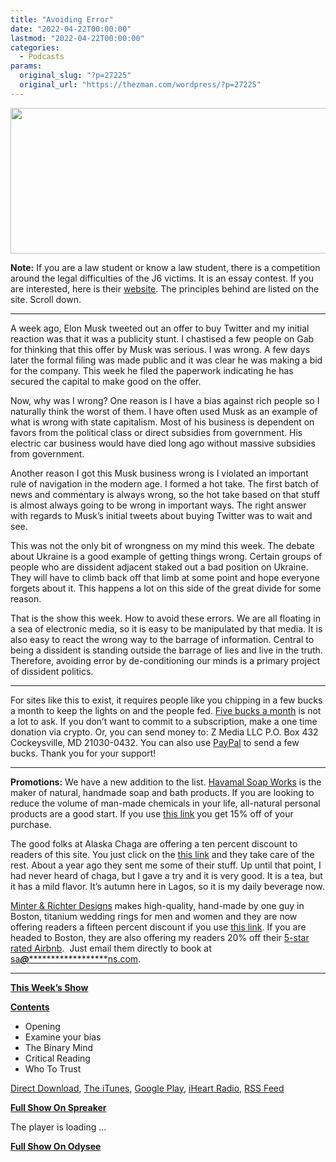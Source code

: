 ```yaml
---
title: "Avoiding Error"
date: "2022-04-22T00:00:00"
lastmod: "2022-04-22T00:00:00"
categories:
  - Podcasts
params:
  original_slug: "?p=27225"
  original_url: "https://thezman.com/wordpress/?p=27225"
---
```


[<img
src="http://thezman.com/wordpress/wp-content/uploads/2018/01/Power-Hour.png"
decoding="async" width="600" height="233" />](http://thezman.com/wordpress/wp-content/uploads/2018/01/Power-Hour.png)

**Note:** If you are a law student or know a law student, there is a
competition around the legal difficulties of the J6 victims. It is an
essay contest. If you are interested, here is their
<a href="https://www.patriotfreedomproject.com/" rel="noopener"
target="_blank">website</a>. The principles behind are listed on the
site. Scroll down.

------------------------------------------------------------------------

A week ago, Elon Musk tweeted out an offer to buy Twitter and my initial
reaction was that it was a publicity stunt. I chastised a few people on
Gab for thinking that this offer by Musk was serious. I was wrong. A few
days later the formal filing was made public and it was clear he was
making a bid for the company. This week he filed the paperwork
indicating he has secured the capital to make good on the offer.

Now, why was I wrong? One reason is I have a bias against rich people so
I naturally think the worst of them. I have often used Musk as an
example of what is wrong with state capitalism. Most of his business is
dependent on favors from the political class or direct subsidies from
government. His electric car business would have died long ago without
massive subsidies from government.

Another reason I got this Musk business wrong is I violated an important
rule of navigation in the modern age. I formed a hot take. The first
batch of news and commentary is always wrong, so the hot take based on
that stuff is almost always going to be wrong in important ways. The
right answer with regards to Musk’s initial tweets about buying Twitter
was to wait and see.

This was not the only bit of wrongness on my mind this week. The debate
about Ukraine is a good example of getting things wrong. Certain groups
of people who are dissident adjacent staked out a bad position on
Ukraine. They will have to climb back off that limb at some point and
hope everyone forgets about it. This happens a lot on this side of the
great divide for some reason.

That is the show this week. How to avoid these errors. We are all
floating in a sea of electronic media, so it is easy to be manipulated
by that media. It is also easy to react the wrong way to the barrage of
information. Central to being a dissident is standing outside the
barrage of lies and live in the truth. Therefore, avoiding error by
de-conditioning our minds is a primary project of dissident politics.

------------------------------------------------------------------------

For sites like this to exist, it requires people like you chipping in a
few bucks a month to keep the lights on and the people fed.
<a href="https://www.subscribestar.com/the-z-blog"
rel="noopener noreferrer" target="_blank">Five bucks a month</a> is not
a lot to ask. If you don’t want to commit to a subscription, make a one
time donation via crypto. Or, you can send money to: Z Media LLC P.O.
Box 432 Cockeysville, MD 21030-0432. You can also use <a
href="https://www.paypal.com/cgi-bin/webscr?cmd=_s-xclick&amp;hosted_button_id=UDAS2Q8JYA6CN&amp;source=url"
rel="noopener noreferrer" target="_blank">PayPal</a> to send a few
bucks. Thank you for your support!

------------------------------------------------------------------------

**Promotions:** We have a new addition to the list.
<a href="https://havamalsoapworks.com/" rel="noopener"
target="_blank">Havamal Soap Works</a> is the maker of natural, handmade
soap and bath products. If you are looking to reduce the volume of
man-made chemicals in your life, all-natural personal products are a
good start. If you use
<a href="https://havamalsoapworks.com/discount/ZMAN" rel="noopener"
target="_blank">this link</a> you get 15% off of your purchase.

The good folks at Alaska Chaga are offering a ten percent discount to
readers of this site. You just click on the
<a href="https://alaskachaga.us/discount/ZMAN" rel="noopener noreferrer"
target="_blank">this link</a> and they take care of the rest. About a
year ago they sent me some of their stuff. Up until that point, I had
never heard of chaga, but I gave a try and it is very good. It is a tea,
but it has a mild flavor. It’s autumn here in Lagos, so it is my daily
beverage now.

<a href="https://www.minterandrichterdesigns.com/"
rel="noreferrer nofollow noopener" target="_blank">Minter &amp; Richter
Designs</a> makes high-quality, hand-made by one guy in Boston, titanium
wedding rings for men and women and they are now offering readers a
fifteen percent discount if you use
<a href="https://www.minterandrichterdesigns.com/discount/ZMAN"
rel="noreferrer nofollow noopener" target="_blank">this link</a>.
<span class="highlight"><span class="colour"><span class="font"><span class="size">If
you are headed to Boston, they are also offering my readers 20% off
their <a
href="https://www.airbnb.com/users/7988017/listings?user_id=7988017&amp;s=3"
rel="noopener noreferrer" target="_blank">5-star rated Airbnb</a>.  Just
email them directly to book at
<a href="mailto:sa***@*********************ns.com"
data-original-string="hokXkJxRw+zCJpjlnqNrUg==cb7Ft/74NNLcvNMBcVCqQyGCZpquePz7ufYPh9go1qQoZPC1o+inlILKSsPqfRZ2CGM"><span
class="apbct-email-encoder"
data-original-string="UTWEPchw0tc1Bcio0xPFiQ==cb7+mfBp0QoQ2t5UckwRLbV5D64Zty5c4Foue6E2Zql58znyRDDQIspq+YmfucrCzcE"
title="This contact has been encoded by Anti-Spam by CleanTalk. Click to decode. To finish the decoding make sure that JavaScript is enabled in your browser.">sa<span
class="apbct-blur">***</span>@<span
class="apbct-blur">*********************</span>ns.com</span></a>.</span></span></span></span>

------------------------------------------------------------------------

**<u>This Week’s Show</u>**

**<u>Contents</u>**

-   Opening
-   Examine your bias
-   The Binary Mind
-   Critical Reading
-   Who To Trust

<a href="https://api.spreaker.com/v2/episodes/49514759/download.mp3"
rel="noopener" target="_blank">Direct Download</a>, <a
href="https://itunes.apple.com/us/podcast/the-z-blog-power-hour/id1262799640?mt=2"
rel="noopener noreferrer" target="_blank">The iTunes</a>, <a
href="https://podcasts.google.com/?feed=aHR0cHM6Ly93d3cuc3ByZWFrZXIuY29tL3Nob3cvMjU4OTY1Ny9lcGlzb2Rlcy9mZWVk"
rel="noopener noreferrer" target="_blank">Google Play</a>, <a href="https://www.iheart.com/podcast/the-z-blog-power-hour-29246491/"
rel="noopener noreferrer" target="_blank">iHeart Radio,</a>
<a href="https://www.spreaker.com/show/2589657/episodes/feed"
rel="noopener noreferrer" target="_blank">RSS Feed</a>

**<u>Full Show On Spreaker</u>**

The player is loading ...

<span class="widget_spinner dark"></span>

**<u>Full Show On Odysee</u>**
